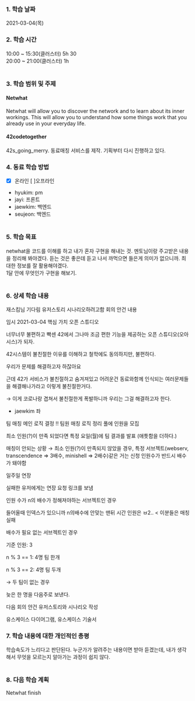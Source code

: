 ### 1. 학습 날짜
2021-03-04(목)
​
### 2. 학습 시간
10:00 ~ 15:30(클러스터) 5h 30 <br>
20:00 ~ 21:00(클러스터) 1h <br>
​
### 3. 학습 범위 및 주제
#### Netwhat <br>
Netwhat will allow you to discover the network and to learn about its inner workings. This will allow you to understand how some things work that you already use in your everyday life.<br>

#### 42codetogether <br>
42s_going_merry. 동료매칭 서비스를 제작. 기획부터 다시 진행하고 있다.
​
### 4. 동료 학습 방법
- [x] 온라인 [ ]오프라인 <br>
- hyukim: pm <br>
- jayi: 프론트 <br>
- jaewkim: 백엔드 <br>
- seujeon: 백엔드 <br>
​
### 5. 학습 목표
netwhat을 코드를 이해를 하고 내가 혼자 구현을 해내는 것. 멘토님이랑 주고받은 내용을 정리해 봐야겠다. 듣는 것은 좋은데 듣고 나서 까먹으면 들은게 의미가 없으니까. 최대한 정보를 잘 활용해야겠다. <br>
1달 안에 무엇인가 구현을 해보기. <br>
​
### 6. 상세 학습 내용
재스킴님 기다림
유저스토리 시나리오하려고함
회의 안건 내용

 임시 2021-03-04
핵심 가치 
오픈 스튜디오

너무너무 불편하고 빡센 42에서 그나마 조금 편한 기능을 제공하는 오픈 스튜디오(오아시스)가 되자.

42시스템이 불친절한 이유를 이해하고 철학에도 동의하지만, 불편하다.

 

우리가 문제를 해결하고자 하잖아요

 

근데 42가 서비스가 불친절하고 숨겨져있고 어려운건 동료와함께 인식되는 여러문제들을 해결해나가라고 이렇게 불친절한거다. 

→ 이게 코로나랑 겹쳐서 불친절한게 폭발하니까 우리는 그걸 해결하고자 한다.

- jaewkim 좌

팀 매칭 메인 로직 결정 !!
팀원 매칭 로직 정리
풀에 인원을 모집

최소 인원(?)이 만족 되었다면 특정 요일(월)에 팀 결과를 발표 (애틋함을 더하다.)

매칭이 안되는 상황 → 최소 인원(?)이 만족되지 않았을 경우, 특정 서브젝트(webserv, transcendence => 3배수, minishell => 2배수)같은 거는 신청 인원수가 반드시 배수가 돼야함

일주일 연장

실패한 유저에게는 연장 요청 링크를 보냄

인원 수가 n의 배수가 정해져야하는 서브젝트인 경우

들어올때 인덱스가 있으니까 n의배수에 안맞는 맨뒤 시간 인원은 ㅂ2.. < 이분들은 매칭 실패

배수가 필요 없는 서브젝트인 경우

기준 인원: 3

n % 3 == 1: 4명 팀 한개

n % 3 == 2: 4명 팀 두개

→ 두 팀이 없는 경우

늦은 한 명을 다음주로 보낸다.

다음 회의 안건
유저스토리와 시나리오 작성

유스케이스 다이어그램, 유스케이스 기술서
​
### 7. 학습 내용에 대한 개인적인 총평
학습속도가 느리다고 판단된다. 누군가가 알려주는 내용이면 받아 듣겠는데, 내가 생각해서 무엇을 모르는지 알아가는 과정이 쉽지 않다. <br>
​
### 8. 다음 학습 계획
Netwhat finish